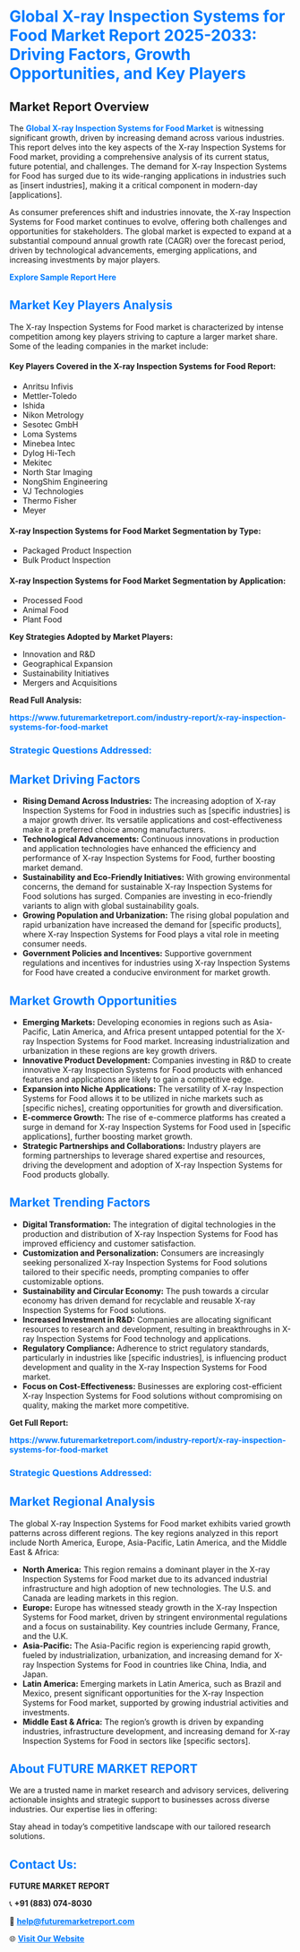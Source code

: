 <h1 style="color: #007BFF;">Global X-ray Inspection Systems for Food Market Report 2025-2033: Driving Factors, Growth Opportunities, and Key Players</h1>

<section id="overview">
<h2>Market Report Overview</h2>
<p>The <a href="https://www.futuremarketreport.com/industry-report/x-ray-inspection-systems-for-food-market" style="color: #007BFF; text-decoration: none;"><strong>Global X-ray Inspection Systems for Food Market</strong></a> is witnessing significant growth, driven by increasing demand across various industries. This report delves into the key aspects of the X-ray Inspection Systems for Food market, providing a comprehensive analysis of its current status, future potential, and challenges. The demand for X-ray Inspection Systems for Food has surged due to its wide-ranging applications in industries such as [insert industries], making it a critical component in modern-day [applications].</p>
<p>As consumer preferences shift and industries innovate, the X-ray Inspection Systems for Food market continues to evolve, offering both challenges and opportunities for stakeholders. The global market is expected to expand at a substantial compound annual growth rate (CAGR) over the forecast period, driven by technological advancements, emerging applications, and increasing investments by major players.</p>
</section>

<section id="overview">
<p><a href="https://www.futuremarketreport.com/request-sample/reportId=59840" style="color: #007BFF; text-decoration: none;"><strong>Explore Sample Report Here</strong></a></p>
</section>

<section id="key-players">
<h2 style="color: #007BFF;">Market Key Players Analysis</h2>
<p>The X-ray Inspection Systems for Food market is characterized by intense competition among key players striving to capture a larger market share. Some of the leading companies in the market include:</p>
<h4>Key Players Covered in the X-ray Inspection Systems for Food Report:</h4>
<ul><li>Anritsu Infivis</li><li>Mettler-Toledo</li><li>Ishida</li><li>Nikon Metrology</li><li>Sesotec GmbH</li><li>Loma Systems</li><li>Minebea Intec</li><li>Dylog Hi-Tech</li><li>Mekitec</li><li>North Star Imaging</li><li>NongShim Engineering</li><li>VJ Technologies</li><li>Thermo Fisher</li><li>Meyer</li></ul>
<h4>X-ray Inspection Systems for Food Market Segmentation by Type:</h4>
<ul><li>Packaged Product Inspection</li><li>Bulk Product Inspection</li></ul>

<h4>X-ray Inspection Systems for Food Market Segmentation by Application:</h4>
<ul><li>Processed Food</li><li>Animal Food</li><li>Plant Food</li></ul>
<p><strong>Key Strategies Adopted by Market Players:</strong></p>
<ul>
<li>Innovation and R&D</li>
<li>Geographical Expansion</li>
<li>Sustainability Initiatives</li>
<li>Mergers and Acquisitions</li>
</ul>
</section>

<section>
<p><strong>Read Full Analysis: </strong></p><a href="https://www.futuremarketreport.com/industry-report/x-ray-inspection-systems-for-food-market" style="color: #007BFF; text-decoration: none;"><strong>https://www.futuremarketreport.com/industry-report/x-ray-inspection-systems-for-food-market</strong></a>
<h3 style="color: #007BFF;">Strategic Questions Addressed:</h3>
</section>

<section id="driving-factors">
<h2 style="color: #007BFF;">Market Driving Factors</h2>
<ul>
<li><strong>Rising Demand Across Industries:</strong> The increasing adoption of X-ray Inspection Systems for Food in industries such as [specific industries] is a major growth driver. Its versatile applications and cost-effectiveness make it a preferred choice among manufacturers.</li>
<li><strong>Technological Advancements:</strong> Continuous innovations in production and application technologies have enhanced the efficiency and performance of X-ray Inspection Systems for Food, further boosting market demand.</li>
<li><strong>Sustainability and Eco-Friendly Initiatives:</strong> With growing environmental concerns, the demand for sustainable X-ray Inspection Systems for Food solutions has surged. Companies are investing in eco-friendly variants to align with global sustainability goals.</li>
<li><strong>Growing Population and Urbanization:</strong> The rising global population and rapid urbanization have increased the demand for [specific products], where X-ray Inspection Systems for Food plays a vital role in meeting consumer needs.</li>
<li><strong>Government Policies and Incentives:</strong> Supportive government regulations and incentives for industries using X-ray Inspection Systems for Food have created a conducive environment for market growth.</li>
</ul>
</section>

<section id="growth-opportunities">
<h2 style="color: #007BFF;">Market Growth Opportunities</h2>
<ul>
<li><strong>Emerging Markets:</strong> Developing economies in regions such as Asia-Pacific, Latin America, and Africa present untapped potential for the X-ray Inspection Systems for Food market. Increasing industrialization and urbanization in these regions are key growth drivers.</li>
<li><strong>Innovative Product Development:</strong> Companies investing in R&D to create innovative X-ray Inspection Systems for Food products with enhanced features and applications are likely to gain a competitive edge.</li>
<li><strong>Expansion into Niche Applications:</strong> The versatility of X-ray Inspection Systems for Food allows it to be utilized in niche markets such as [specific niches], creating opportunities for growth and diversification.</li>
<li><strong>E-commerce Growth:</strong> The rise of e-commerce platforms has created a surge in demand for X-ray Inspection Systems for Food used in [specific applications], further boosting market growth.</li>
<li><strong>Strategic Partnerships and Collaborations:</strong> Industry players are forming partnerships to leverage shared expertise and resources, driving the development and adoption of X-ray Inspection Systems for Food products globally.</li>
</ul>
</section>

<section id="trending-factors">
<h2 style="color: #007BFF;">Market Trending Factors</h2>
<ul>
<li><strong>Digital Transformation:</strong> The integration of digital technologies in the production and distribution of X-ray Inspection Systems for Food has improved efficiency and customer satisfaction.</li>
<li><strong>Customization and Personalization:</strong> Consumers are increasingly seeking personalized X-ray Inspection Systems for Food solutions tailored to their specific needs, prompting companies to offer customizable options.</li>
<li><strong>Sustainability and Circular Economy:</strong> The push towards a circular economy has driven demand for recyclable and reusable X-ray Inspection Systems for Food solutions.</li>
<li><strong>Increased Investment in R&D:</strong> Companies are allocating significant resources to research and development, resulting in breakthroughs in X-ray Inspection Systems for Food technology and applications.</li>
<li><strong>Regulatory Compliance:</strong> Adherence to strict regulatory standards, particularly in industries like [specific industries], is influencing product development and quality in the X-ray Inspection Systems for Food market.</li>
<li><strong>Focus on Cost-Effectiveness:</strong> Businesses are exploring cost-efficient X-ray Inspection Systems for Food solutions without compromising on quality, making the market more competitive.</li>
</ul>
</section>

<section>
<p><strong>Get Full Report: </strong></p><a href="https://www.futuremarketreport.com/industry-report/x-ray-inspection-systems-for-food-market" style="color: #007BFF; text-decoration: none;"><strong>https://www.futuremarketreport.com/industry-report/x-ray-inspection-systems-for-food-market</strong></a>
<h3 style="color: #007BFF;">Strategic Questions Addressed:</h3>
</section>


<section id="regional-analysis">
<h2 style="color: #007BFF;">Market Regional Analysis</h2>
<p>The global X-ray Inspection Systems for Food market exhibits varied growth patterns across different regions. The key regions analyzed in this report include North America, Europe, Asia-Pacific, Latin America, and the Middle East & Africa:</p>
<ul>
<li><strong>North America:</strong> This region remains a dominant player in the X-ray Inspection Systems for Food market due to its advanced industrial infrastructure and high adoption of new technologies. The U.S. and Canada are leading markets in this region.</li>
<li><strong>Europe:</strong> Europe has witnessed steady growth in the X-ray Inspection Systems for Food market, driven by stringent environmental regulations and a focus on sustainability. Key countries include Germany, France, and the U.K.</li>
<li><strong>Asia-Pacific:</strong> The Asia-Pacific region is experiencing rapid growth, fueled by industrialization, urbanization, and increasing demand for X-ray Inspection Systems for Food in countries like China, India, and Japan.</li>
<li><strong>Latin America:</strong> Emerging markets in Latin America, such as Brazil and Mexico, present significant opportunities for the X-ray Inspection Systems for Food market, supported by growing industrial activities and investments.</li>
<li><strong>Middle East & Africa:</strong> The region’s growth is driven by expanding industries, infrastructure development, and increasing demand for X-ray Inspection Systems for Food in sectors like [specific sectors].</li>
</ul>
</section>

<footer>
<h2 style="color: #007BFF;">About FUTURE MARKET REPORT</h2>
<p>We are a trusted name in market research and advisory services, delivering actionable insights and strategic support to businesses across diverse industries. Our expertise lies in offering:</p>

<p>Stay ahead in today’s competitive landscape with our tailored research solutions.</p>

<h2 style="color: #007BFF;">Contact Us:</h2>
<p><strong>FUTURE MARKET REPORT</strong></p>
<p>📞 <strong>+91 (883) 074-8030</strong></p>
<p>📧 <strong><a href="mailto:help@futuremarketreport.com" style="color: #007BFF;">help@futuremarketreport.com</a></strong></p>
<p>🌐 <strong><a href="https://www.futuremarketreport.com/" style="color: #007BFF;">Visit Our Website</a></strong></p>
</footer>